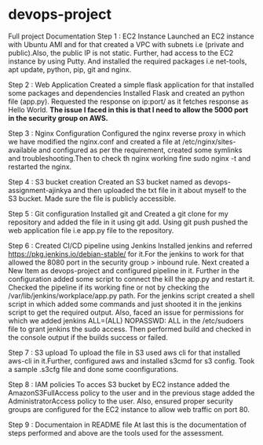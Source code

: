 # devops-project
Full project Documentation
Step 1 : EC2 Instance
Launched an EC2 instance with Ubuntu AMI and for that created a VPC with subnets i.e (private and public).Also, the public IP is not static.
Further, had access to the EC2 instance by using Putty.
And installed the required packages i.e net-tools, apt update, python, pip, git and nginx.

Step 2 : Web Application 
Created a simple flask application for that installed some packages and dependencies
Installed Flask and created an python file (app.py).
Requested the response on ip:port/ as it fetches response as Hello World.
**The issue I faced in this is that I need to allow the 5000 port in the security group on AWS.**

Step 3 : Nginx Configuration
Configured the nginx reverse proxy in which we have modified the nginx.conf and created a file at /etc/nginx/sites-available and configured as per the requirement, created some symlinks and troubleshooting.Then to check th nginx working fine sudo nginx -t and restarted the nginx.

Step 4 : S3 bucket creation
Created an S3 bucket named as devops-assignment-ajinkya and then uploaded the txt file in it about myself to the S3 bucket.
Made sure the file is publicly accessible.

Step 5 : Git configuration
Installed git and Created a git clone for my repository and added the file in it using git add.
Using git push pushed the web application file i.e app.py file to the repository.

Step 6 : Created CI/CD pipeline using Jenkins
Installed jenkins and referred https://pkg.jenkins.io/debian-stable/ for it.For the jenkins to work for that allowed the 8080 port in the security group > inbound rule.
Next created a New Item as devops-project and configured pipeline in it.
Further in the configuration added some script to connect the kill the app.py and restart it.
Checked the pipeline if its working fine or not by checking the /var/lib/jenkins/workplace/app.py path.
For the jenkins script created a shell script in which added some commands and just shooted it in the jenkins script to get the required output.
Also, faced an issue for permissions for which we added jenkins ALL=(ALL) NOPASSWD: ALL in the /etc/sudoers file to grant jenkins the sudo access.
Then performed build and checked in the console output if the builds success or failed.

Step 7 : S3 upload
To upload the file in S3 used aws cli for that installed aws-cli in it.Further, configured aws and installed s3cmd for s3 config.
Took a sample .s3cfg file and done some coonfigurations.

Step 8 : IAM policies
To acces S3 bucket by EC2 instance added the AmazonS3FullAccess policy to the user and in the previous stage added the AdministratorAccess policy to the user.
Also, ensured proper security groups are configured for the EC2 instance to allow web traffic on port 80.

Step 9 : Documentaion in README file
At last this is the documentation of steps performed and above are the tools used for the assessment.
